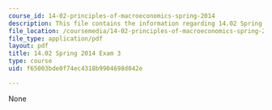 ```yaml
---
course_id: 14-02-principles-of-macroeconomics-spring-2014
description: This file contains the information regarding 14.02 Spring 2014 Exam 3.
file_location: /coursemedia/14-02-principles-of-macroeconomics-spring-2014/f65003bde0f74ec4318b9904698d042e_MIT14_02S14_Exam3_F11.pdf
file_type: application/pdf
layout: pdf
title: 14.02 Spring 2014 Exam 3
type: course
uid: f65003bde0f74ec4318b9904698d042e

---
```

None